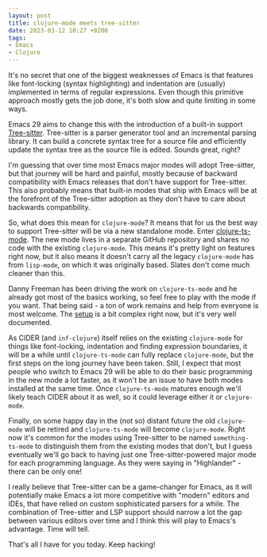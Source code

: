 ```yaml
---
layout: post
title: clojure-mode meets tree-sitter
date: 2023-03-12 10:27 +0200
tags:
- Emacs
- Clojure
---
```


It's no secret that one of the biggest weaknesses of Emacs is that features like
font-locking (syntax highlighting) and indentation are (usually) implemented in
terms of regular expressions. Even though this primitive approach mostly gets
the job done, it's both slow and quite limiting in some ways.

Emacs 29 aims to change this with the introduction of a built-in support
[Tree-sitter](https://tree-sitter.github.io/tree-sitter/). Tree-sitter is a
parser generator tool and an incremental parsing library. It can build a
concrete syntax tree for a source file and efficiently update the syntax tree as
the source file is edited. Sounds great, right?

I'm guessing that over time most Emacs major modes will adopt Tree-sitter, but
that journey will be hard and painful, mostly because of backward compatibility
with Emacs releases that don't have support for Tree-sitter. This also probably
means that built-in modes that ship with Emacs will be at the forefront of the
Tree-sitter adoption as they don't have to care about backwards compatibility.

So, what does this mean for `clojure-mode`? It means that for us the best way to
support Tree-sitter will be via a new standalone mode. Enter
[clojure-ts-mode](https://github.com/clojure-emacs/clojure-ts-mode). The new
mode lives in a separate GitHub repository and shares no code with the existing
`clojure-mode`. This means it's pretty light on features right now, but it also
means it doesn't carry all the legacy `clojure-mode` has from `lisp-mode`, on
which it was originally based. Slates don't come much cleaner than this.

Danny Freeman has been driving the work on `clojure-ts-mode` and he already got
most of the basics working, so feel free to play with the mode if you want. That
being said - a ton of work remains and help from everyone is most welcome. The
[setup](https://github.com/clojure-emacs/clojure-ts-mode#installation) is a bit
complex right now, but it's very well documented.

As CIDER (and `inf-clojure`) itself relies on the existing `clojure-mode` for
things like font-locking, indentation and finding expression boundaries, it will
be a while until `clojure-ts-mode` can fully replace `clojure-mode`, but the
first steps on the long journey have been taken. Still, I expect that most
people who switch to Emacs 29 will be able to do their basic programming in the
new mode a lot faster, as it won't be an issue to have both modes installed at the same time. Once `clojure-ts-mode` matures enough we'll likely teach CIDER about it as well, so it could leverage either it or `clojure-mode`.

Finally, on some happy day in the (not so) distant future the old `clojure-mode`
will be retired and `clojure-ts-mode` will become `clojure-mode`. Right now it's
common for the modes using Tree-sitter to be named `something-ts-mode` to
distinguish them from the existing modes that don't, but I guess eventually
we'll go back to having just one Tree-sitter-powered major mode for each
programming language. As they were saying in "Highlander" - there can be only
one!

I really believe that Tree-sitter can be a game-changer for Emacs, as it will
potentially make Emacs a lot more competitive with "modern" editors and IDEs,
that have relied on custom sophisticated parsers for a while. The combination of
Tree-sitter and LSP support should narrow a lot the gap between various editors
over time and I think this will play to Emacs's advantage. Time will tell.

That's all I have for you today. Keep hacking!
